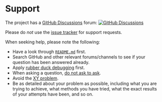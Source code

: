 # Support

The project has a [GitHub Discussions](https://docs.github.com/en/discussions) forum:
[![GitHub Discussions](https://img.shields.io/github/discussions/vezel-dev/zig-toolsets)](https://github.com/vezel-dev/zig-toolsets/discussions)

Please do *not* use the
[issue tracker](https://github.com/vezel-dev/zig-toolsets/issues) for support
requests.

When seeking help, please note the following:

* Have a look through [`README.md`](README.md) first.
* Search GitHub and other relevant forums/channels to see if your question has
  been answered already.
* Apply [rubber duck debugging](https://rubberduckdebugging.com) first.
* When asking a question, [do not ask to ask](https://dontasktoask.com).
* Avoid the [XY problem](https://xyproblem.info).
* Be as detailed about your problem as possible, including what you are trying
  to achieve, what methods you have tried, what the exact results of your
  attempts have been, and so on.
